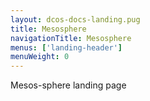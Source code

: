 ```yaml
---
layout: dcos-docs-landing.pug
title: Mesosphere
navigationTitle: Mesosphere
menus: ['landing-header']
menuWeight: 0
---
```


Mesos-sphere landing page